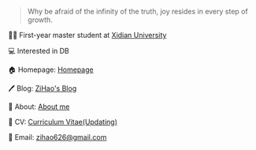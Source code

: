 > Why be afraid of the infinity of the truth, joy resides in every step of growth.

🧑‍🎓 First-year master student at [Xidian University](https://www.xidian.edu.cn/)

💻 Interested in DB

🏠 Homepage: [Homepage](https://zihao256.github.io/ZiHao256.com/)

🖊️ Blog: [ZiHao's Blog](https://zihao256.github.io/)

👤 About: [About me](https://zihao256.github.io/about/)

📄 CV: [Curriculum Vitae(Updating)](https://zihao256.github.io/ZiHao256.com/Awesome_CV.pdf)

📮 Email: [zihao626@gmail.com](mailto:zihao626@gmail.com)
